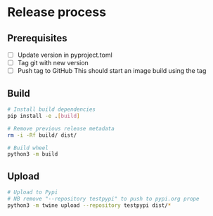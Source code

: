 # Release process

## Prerequisites

- [ ] Update version in pyproject.toml
- [ ] Tag git with new version
- [ ] Push tag to GitHub
    This should start an image build using the tag

## Build

```bash
# Install build dependencies
pip install -e .[build]

# Remove previous release metadata
rm -i -Rf build/ dist/

# Build wheel
python3 -m build
```

## Upload

```bash
# Upload to Pypi
# NB remove "--repository testpypi" to push to pypi.org prope
python3 -m twine upload --repository testpypi dist/*
```
